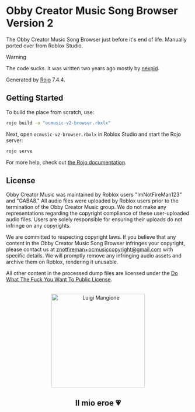 # Obby Creator Music Song Browser Version 2

The Obby Creator Music Song Browser just before it's end of life. Manually
ported over from Roblox Studio.

> [!WARNING]
> The code sucks. It was written two years ago mostly by
> [nexpid](https://github.com/nexpid).

Generated by [Rojo](https://github.com/rojo-rbx/rojo) 7.4.4.

## Getting Started

To build the place from scratch, use:

```bash
rojo build -o "ocmusic-v2-browser.rbxlx"
```

Next, open `ocmusic-v2-browser.rbxlx` in Roblox Studio and start the Rojo server:

```bash
rojo serve
```

For more help, check out [the Rojo documentation](https://rojo.space/docs).

## License

Obby Creator Music was maintained by Roblox users "ImNotFireMan123" and "GABA8."
All audio files were uploaded by Roblox users prior to the termination of the
Obby Creator Music group.  We do not make any representations regarding the
copyright compliance of these user-uploaded audio files. Users are solely
responsible for ensuring their uploads do not infringe on any copyrights.

We are committed to respecting copyright laws. If you believe that any content
in the Obby Creator Music Song Browser infringes your copyright, please contact
us at znotfireman+ocmusiccopyright@gmail.com with specific details. We will
promptly remove any infringing audio assets and archive them on Roblox,
rendering it unusable.

All other content in the processed dump files are licensed under the [Do What
The Fuck You Want To Public License](./LICENSE-WTFPL.md).

<br/>

<div align="center">
    <img
        src="https://9b16f79ca967fd0708d1-2713572fef44aa49ec323e813b06d2d9.ssl.cf2.rackcdn.com/1140x_a10-7_cTC/Luigi-Mangione-1-1733780641.jpg"
        width="256px"
        alt="Luigi Mangione"
    />
    <h2>Il mio eroe 💗</h2>
</div>
